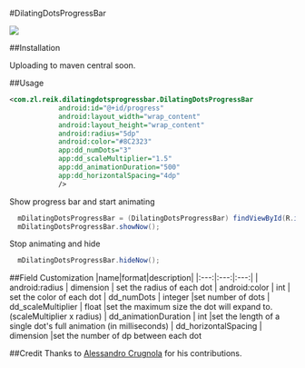 #DilatingDotsProgressBar

![](/../demo/example/src/main/assets/dotdemo.gif?raw=true)

##Installation

Uploading to maven central soon.

##Usage

```xml
<com.zl.reik.dilatingdotsprogressbar.DilatingDotsProgressBar
			android:id="@+id/progress"
			android:layout_width="wrap_content"
			android:layout_height="wrap_content"
			android:radius="5dp"
			android:color="#8C2323"
			app:dd_numDots="3"
			app:dd_scaleMultiplier="1.5"
			app:dd_animationDuration="500"
			app:dd_horizontalSpacing="4dp"
			/>
```

Show progress bar and start animating
```java
  mDilatingDotsProgressBar = (DilatingDotsProgressBar) findViewById(R.id.progress);
  mDilatingDotsProgressBar.showNow();
```

Stop animating and hide
```java
  mDilatingDotsProgressBar.hideNow();
```

##Field Customization
|name|format|description|
|:---:|:---:|:---:|
| android:radius | dimension | set the radius of each dot
| android:color | int | set the color of each dot
| dd_numDots | integer |set number of dots
| dd_scaleMultiplier | float |set the maximum size the dot will expand to. (scaleMultiplier x radius)
| dd_animationDuration | int |set the length of a single dot's full animation (in milliseconds) 
| dd_horizontalSpacing | dimension |set the number of dp between each dot

##Credit
Thanks to [Alessandro Crugnola](https://github.com/sephiroth74) for his contributions.
